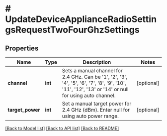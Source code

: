 # # UpdateDeviceApplianceRadioSettingsRequestTwoFourGhzSettings

## Properties

Name | Type | Description | Notes
------------ | ------------- | ------------- | -------------
**channel** | **int** | Sets a manual channel for 2.4 GHz. Can be &#39;1&#39;, &#39;2&#39;, &#39;3&#39;, &#39;4&#39;, &#39;5&#39;, &#39;6&#39;, &#39;7&#39;, &#39;8&#39;, &#39;9&#39;, &#39;10&#39;, &#39;11&#39;, &#39;12&#39;, &#39;13&#39; or &#39;14&#39; or null for using auto channel. | [optional]
**target_power** | **int** | Set a manual target power for 2.4 GHz (dBm). Enter null for using auto power range. | [optional]

[[Back to Model list]](../../README.md#models) [[Back to API list]](../../README.md#endpoints) [[Back to README]](../../README.md)
